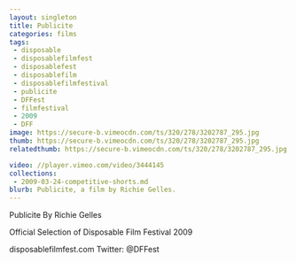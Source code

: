```yaml
---
layout: singleton
title: Publicite
categories: films
tags:
 - disposable
 - disposablefilmfest
 - disposablefest
 - disposablefilm
 - disposablefilmfestival
 - publicite
 - DFFest
 - filmfestival
 - 2009
 - DFF
image: https://secure-b.vimeocdn.com/ts/320/278/3202787_295.jpg
thumb: https://secure-b.vimeocdn.com/ts/320/278/3202787_295.jpg
relatedthumb: https://secure-b.vimeocdn.com/ts/320/278/3202787_295.jpg

video: //player.vimeo.com/video/3444145
collections:
 - 2009-03-24-competitive-shorts.md
blurb: Publicite, a film by Richie Gelles.
---
```


Publicite
By Richie Gelles

Official Selection of Disposable Film Festival 2009

disposablefilmfest.com
Twitter: @DFFest